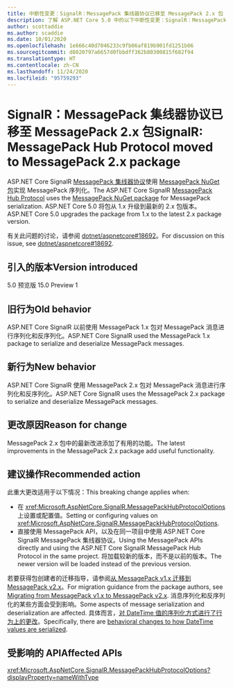 ```yaml
---
title: 中断性变更：SignalR：MessagePack 集线器协议已移至 MessagePack 2.x 包
description: 了解 ASP.NET Core 5.0 中的以下中断性变更：SignalR：MessagePack 集线器协议已移至 MessagePack 2.x 包
author: scottaddie
ms.author: scaddie
ms.date: 10/01/2020
ms.openlocfilehash: 1e666c40d7046233c9fb06af819b901fd1251b06
ms.sourcegitcommit: d8020797a6657d0fbbdff362b80300815f682f94
ms.translationtype: HT
ms.contentlocale: zh-CN
ms.lasthandoff: 11/24/2020
ms.locfileid: "95759293"
---
```

# <a name="signalr-messagepack-hub-protocol-moved-to-messagepack-2x-package"></a><span data-ttu-id="80b1f-103">SignalR：MessagePack 集线器协议已移至 MessagePack 2.x 包</span><span class="sxs-lookup"><span data-stu-id="80b1f-103">SignalR: MessagePack Hub Protocol moved to MessagePack 2.x package</span></span>

<span data-ttu-id="80b1f-104">ASP.NET Core SignalR [MessagePack 集线器协议](/aspnet/core/signalr/messagepackhubprotocol)使用 [MessagePack NuGet 包](https://www.nuget.org/packages/MessagePack)实现 MessagePack 序列化。</span><span class="sxs-lookup"><span data-stu-id="80b1f-104">The ASP.NET Core SignalR [MessagePack Hub Protocol](/aspnet/core/signalr/messagepackhubprotocol) uses the [MessagePack NuGet package](https://www.nuget.org/packages/MessagePack) for MessagePack serialization.</span></span> <span data-ttu-id="80b1f-105">ASP.NET Core 5.0 将包从 1.x 升级到最新的 2.x 包版本。</span><span class="sxs-lookup"><span data-stu-id="80b1f-105">ASP.NET Core 5.0 upgrades the package from 1.x to the latest 2.x package version.</span></span>

<span data-ttu-id="80b1f-106">有关此问题的讨论，请参阅 [dotnet/aspnetcore#18692](https://github.com/dotnet/aspnetcore/issues/18692)。</span><span class="sxs-lookup"><span data-stu-id="80b1f-106">For discussion on this issue, see [dotnet/aspnetcore#18692](https://github.com/dotnet/aspnetcore/issues/18692).</span></span>

## <a name="version-introduced"></a><span data-ttu-id="80b1f-107">引入的版本</span><span class="sxs-lookup"><span data-stu-id="80b1f-107">Version introduced</span></span>

<span data-ttu-id="80b1f-108">5.0 预览版 1</span><span class="sxs-lookup"><span data-stu-id="80b1f-108">5.0 Preview 1</span></span>

## <a name="old-behavior"></a><span data-ttu-id="80b1f-109">旧行为</span><span class="sxs-lookup"><span data-stu-id="80b1f-109">Old behavior</span></span>

<span data-ttu-id="80b1f-110">ASP.NET Core SignalR 以前使用 MessagePack 1.x 包对 MessagePack 消息进行序列化和反序列化。</span><span class="sxs-lookup"><span data-stu-id="80b1f-110">ASP.NET Core SignalR used the MessagePack 1.x package to serialize and deserialize MessagePack messages.</span></span>

## <a name="new-behavior"></a><span data-ttu-id="80b1f-111">新行为</span><span class="sxs-lookup"><span data-stu-id="80b1f-111">New behavior</span></span>

<span data-ttu-id="80b1f-112">ASP.NET Core SignalR 使用 MessagePack 2.x 包对 MessagePack 消息进行序列化和反序列化。</span><span class="sxs-lookup"><span data-stu-id="80b1f-112">ASP.NET Core SignalR uses the MessagePack 2.x package to serialize and deserialize MessagePack messages.</span></span>

## <a name="reason-for-change"></a><span data-ttu-id="80b1f-113">更改原因</span><span class="sxs-lookup"><span data-stu-id="80b1f-113">Reason for change</span></span>

<span data-ttu-id="80b1f-114">MessagePack 2.x 包中的最新改进添加了有用的功能。</span><span class="sxs-lookup"><span data-stu-id="80b1f-114">The latest improvements in the MessagePack 2.x package add useful functionality.</span></span>

## <a name="recommended-action"></a><span data-ttu-id="80b1f-115">建议操作</span><span class="sxs-lookup"><span data-stu-id="80b1f-115">Recommended action</span></span>

<span data-ttu-id="80b1f-116">此重大更改适用于以下情况：</span><span class="sxs-lookup"><span data-stu-id="80b1f-116">This breaking change applies when:</span></span>

* <span data-ttu-id="80b1f-117">在 <xref:Microsoft.AspNetCore.SignalR.MessagePackHubProtocolOptions> 上设置或配置值。</span><span class="sxs-lookup"><span data-stu-id="80b1f-117">Setting or configuring values on <xref:Microsoft.AspNetCore.SignalR.MessagePackHubProtocolOptions>.</span></span>
* <span data-ttu-id="80b1f-118">直接使用 MessagePack API，以及在同一项目中使用 ASP.NET Core SignalR MessagePack 集线器协议。</span><span class="sxs-lookup"><span data-stu-id="80b1f-118">Using the MessagePack APIs directly and using the ASP.NET Core SignalR MessagePack Hub Protocol in the same project.</span></span> <span data-ttu-id="80b1f-119">将加载较新的版本，而不是以前的版本。</span><span class="sxs-lookup"><span data-stu-id="80b1f-119">The newer version will be loaded instead of the previous version.</span></span>

<span data-ttu-id="80b1f-120">若要获得包创建者的迁移指导，请参阅[从 MessagePack v1.x 迁移到 MessagePack v2.x](https://github.com/neuecc/MessagePack-CSharp/blob/master/doc/migration.md)。</span><span class="sxs-lookup"><span data-stu-id="80b1f-120">For migration guidance from the package authors, see [Migrating from MessagePack v1.x to MessagePack v2.x](https://github.com/neuecc/MessagePack-CSharp/blob/master/doc/migration.md).</span></span> <span data-ttu-id="80b1f-121">消息序列化和反序列化的某些方面会受到影响。</span><span class="sxs-lookup"><span data-stu-id="80b1f-121">Some aspects of message serialization and deserialization are affected.</span></span> <span data-ttu-id="80b1f-122">具体而言，[对 DateTime 值的序列化方式进行了行为上的更改](https://github.com/neuecc/MessagePack-CSharp/blob/master/doc/migration.md#behavioral-changes)。</span><span class="sxs-lookup"><span data-stu-id="80b1f-122">Specifically, there are [behavioral changes to how DateTime values are serialized](https://github.com/neuecc/MessagePack-CSharp/blob/master/doc/migration.md#behavioral-changes).</span></span>

## <a name="affected-apis"></a><span data-ttu-id="80b1f-123">受影响的 API</span><span class="sxs-lookup"><span data-stu-id="80b1f-123">Affected APIs</span></span>

<xref:Microsoft.AspNetCore.SignalR.MessagePackHubProtocolOptions?displayProperty=nameWithType>

<!--

### Category

ASP.NET Core

### Affected APIs

`T:Microsoft.AspNetCore.SignalR.MessagePackHubProtocolOptions`

-->
